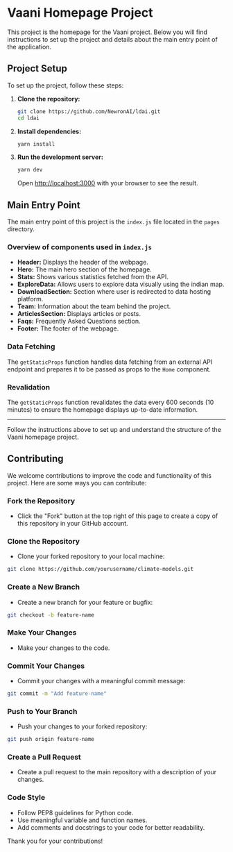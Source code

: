 # Vaani Homepage Project

This project is the homepage for the Vaani project. Below you will find instructions to set up the project and details about the main entry point of the application.

## Project Setup

To set up the project, follow these steps:

1. **Clone the repository:**
    ```sh
    git clone https://github.com/NewronAI/ldai.git
    cd ldai
    ```

2. **Install dependencies:**
    ```sh
    yarn install
    ```

3. **Run the development server:**
    ```sh
    yarn dev
    ```

    Open [http://localhost:3000](http://localhost:3000) with your browser to see the result.

## Main Entry Point

The main entry point of this project is the `index.js` file located in the `pages` directory.

### Overview of components used in `index.js`

- **Header:** Displays the header of the webpage.
- **Hero:** The main hero section of the homepage.
- **Stats:** Shows various statistics fetched from the API.
- **ExploreData:** Allows users to explore data visually using the indian map.
- **DownloadSection:** Section where user is redirected to data hosting platform.
- **Team:** Information about the team behind the project.
- **ArticlesSection:** Displays articles or posts.
- **Faqs:** Frequently Asked Questions section.
- **Footer:** The footer of the webpage.

### Data Fetching

The `getStaticProps` function handles data fetching from an external API endpoint and prepares it to be passed as props to the `Home` component.

### Revalidation

The `getStaticProps` function revalidates the data every 600 seconds (10 minutes) to ensure the homepage displays up-to-date information.

---

Follow the instructions above to set up and understand the structure of the Vaani homepage project.


## Contributing

We welcome contributions to improve the code and functionality of this project. Here are some ways you can contribute:

### Fork the Repository
- Click the "Fork" button at the top right of this page to create a copy of this repository in your GitHub account.

### Clone the Repository
- Clone your forked repository to your local machine:

```sh
git clone https://github.com/yourusername/climate-models.git

```

### Create a New Branch
- Create a new branch for your feature or bugfix:

```sh
git checkout -b feature-name
```

### Make Your Changes

- Make your changes to the code.

### Commit Your Changes

- Commit your changes with a meaningful commit message:

```sh
git commit -m "Add feature-name"
```

### Push to Your Branch
- Push your changes to your forked repository:
```sh
git push origin feature-name

```

### Create a Pull Request
- Create a pull request to the main repository with a description of your changes.

### Code Style
- Follow PEP8 guidelines for Python code.
- Use meaningful variable and function names.
- Add comments and docstrings to your code for better readability.


Thank you for your contributions!
